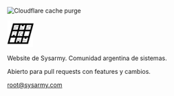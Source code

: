 ![Cloudflare cache purge](https://github.com/sysarmy/sysarmy.github.io/workflows/Cloudflare%20cache%20purge/badge.svg?event=page_build)

<a href="https://sysarmy.com"><img src="./images/logo.png" width="62" height="62"></a><br />

Website de Sysarmy. Comunidad argentina de sistemas.

Abierto para pull requests con features y cambios.


root@sysarmy.com

